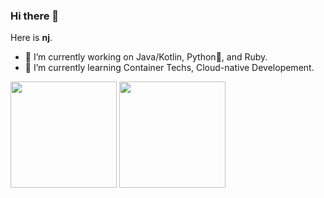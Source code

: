 ### Hi there 👋

Here is **nj**.

- 🔭 I’m currently working on Java/Kotlin, Python🐍, and Ruby.
- 🌱 I’m currently learning Container Techs, Cloud-native Developement.

<div>
  <img src="https://github-readme-stats.vercel.app/api/top-langs/?username=nianjie&layout=compact&theme=dark&bg_color=22272e&hide_border=true&langs_count=8" style="display: inline-block; height: 170px;" height="170px"/>
  <img src="https://github-readme-stats.vercel.app/api?username=nianjie&show_icons=true&theme=dark&bg_color=22272e&hide_border=true" style="display: inline-block; height: 170px" height="170px"/>
</div>

<!--
**nianjie/nianjie** is a ✨ _special_ ✨ repository because its `README.md` (this file) appears on your GitHub profile.

Here are some ideas to get you started:

- 👯 I’m looking to collaborate on ...
- 🤔 I’m looking for help with ...
- 💬 Ask me about ...
- 📫 How to reach me: ...
- 😄 Pronouns: ...
- ⚡ Fun fact: ...
-->
